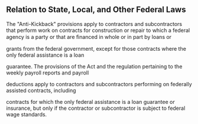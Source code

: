 ## Relation to State, Local, and Other Federal Laws

The "Anti-Kickback" provisions apply to contractors and subcontractors that perform work on contracts for construction or repair to which a federal agency is a party or that are ﬁnanced in whole or in part by loans or

grants from the federal government, except for those contracts where the only federal assistance is a loan

guarantee. The provisions of the Act and the regulation pertaining to the weekly payroll reports and payroll

deductions apply to contractors and subcontractors performing on federally assisted contracts, including

contracts for which the only federal assistance is a loan guarantee or insurance, but only if the contractor or subcontractor is subject to federal wage standards.